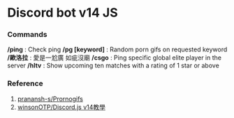 # Discord bot v14 JS

### Commands
**/ping**
: Check ping
**/pg [keyword]**
: Random porn gifs on requested keyword
**/歐洛拉**
: 愛是一尬廣 如疵沒廟
**/csgo**
: Ping specific global elite player in the server
**/hltv**
: Show upcoming ten matches with a rating of 1 star or above

### Reference 
1. [pranansh-s/Prornogifs](https://github.com/pranansh-s/Pornogifs)
2. [winsonOTP/Discord.js v14教學](https://hackmd.io/@winsonOTP/discord-js-v14-ep0)
